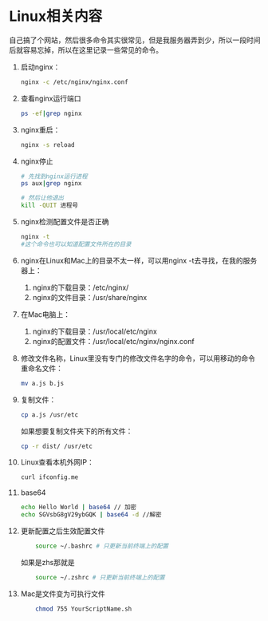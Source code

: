 # Linux相关内容

自己搞了个网站，然后很多命令其实很常见，但是我服务器弄到少，所以一段时间后就容易忘掉，所以在这里记录一些常见的命令。

1. 启动nginx：

    ```bash
    nginx -c /etc/nginx/nginx.conf
    ```

2. 查看nginx运行端口

    ```bash
    ps -ef|grep nginx
    ```

3. nginx重启：

    ```bash
    nginx -s reload
    ```

4. nginx停止

    ```bash
    # 先找到nginx运行进程
    ps aux|grep nginx

    # 然后让他退出
    kill -QUIT 进程号
    ```

5. nginx检测配置文件是否正确
  
    ```bash
    nginx -t
    #这个命令也可以知道配置文件所在的目录
    ```

6. nginx在Linux和Mac上的目录不太一样，可以用nginx -t去寻找，在我的服务器上：
   1. nginx的下载目录：/etc/nginx/
   2. nginx的文件目录：/usr/share/nginx

7. 在Mac电脑上：
   1. nginx的下载目录：/usr/local/etc/nginx
   2. nginx的配置文件：/usr/local/etc/nginx/nginx.conf

8. 修改文件名称，Linux里没有专门的修改文件名字的命令，可以用移动的命令重命名文件：

    ```bash
    mv a.js b.js
    ```

9. 复制文件：

    ```bash
    cp a.js /usr/etc
    ```

    如果想要复制文件夹下的所有文件：

    ```bash
    cp -r dist/ /usr/etc
    ```

10. Linux查看本机外网IP：

    ```bash
    curl ifconfig.me
    ```

11. base64

    ```bash
    echo Hello World | base64 // 加密
    echo SGVsbG8gV29ybGQK | base64 -d //解密
    ```

12. 更新配置之后生效配置文件

    ```bash
        source ~/.bashrc # 只更新当前终端上的配置
    ```

    如果是zhs那就是

    ```bash
        source ~/.zshrc # 只更新当前终端上的配置
    ```

13. Mac是文件变为可执行文件

    ```bash
        chmod 755 YourScriptName.sh
    ```
